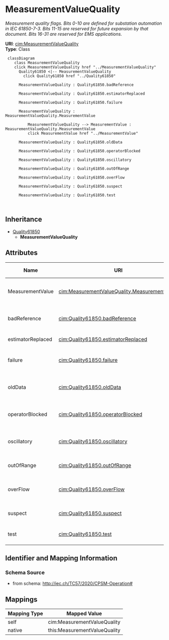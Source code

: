 # MeasurementValueQuality


_Measurement quality flags. Bits 0-10 are defined for substation automation in IEC 61850-7-3. Bits 11-15 are reserved for future expansion by that document. Bits 16-31 are reserved for EMS applications._





**URI**: [cim:MeasurementValueQuality](http://iec.ch/TC57/CIM100#MeasurementValueQuality)<br />
**Type**: Class




```mermaid
 classDiagram
    class MeasurementValueQuality
    click MeasurementValueQuality href "../MeasurementValueQuality"
      Quality61850 <|-- MeasurementValueQuality
        click Quality61850 href "../Quality61850"
      
      MeasurementValueQuality : Quality61850.badReference
        
      MeasurementValueQuality : Quality61850.estimatorReplaced
        
      MeasurementValueQuality : Quality61850.failure
        
      MeasurementValueQuality : MeasurementValueQuality.MeasurementValue
        
          MeasurementValueQuality --> MeasurementValue : MeasurementValueQuality.MeasurementValue
          click MeasurementValue href "../MeasurementValue"
        
      MeasurementValueQuality : Quality61850.oldData
        
      MeasurementValueQuality : Quality61850.operatorBlocked
        
      MeasurementValueQuality : Quality61850.oscillatory
        
      MeasurementValueQuality : Quality61850.outOfRange
        
      MeasurementValueQuality : Quality61850.overFlow
        
      MeasurementValueQuality : Quality61850.suspect
        
      MeasurementValueQuality : Quality61850.test
        
      
```





## Inheritance
* [Quality61850](Quality61850.md)
    * **MeasurementValueQuality**



## Attributes


| Name | URI | Cardinality and Range | Description | Inheritance |
| ---  | --- | --- | --- | --- |
| MeasurementValue | [cim:MeasurementValueQuality.MeasurementValue](http://iec.ch/TC57/CIM100#MeasurementValueQuality.MeasurementValue) | 1 <br />  [MeasurementValue](MeasurementValue.md)  | A MeasurementValue has a MeasurementValueQuality associated with it | direct |
| badReference | [cim:Quality61850.badReference](http://iec.ch/TC57/CIM100#Quality61850.badReference) | 0..1 <br />  boolean  | Measurement value may be incorrect due to a reference being out of calibratio... | [Quality61850](Quality61850.md) |
| estimatorReplaced | [cim:Quality61850.estimatorReplaced](http://iec.ch/TC57/CIM100#Quality61850.estimatorReplaced) | 0..1 <br />  boolean  | Value has been replaced by State Estimator | [Quality61850](Quality61850.md) |
| failure | [cim:Quality61850.failure](http://iec.ch/TC57/CIM100#Quality61850.failure) | 0..1 <br />  boolean  | This identifier indicates that a supervision function has detected an interna... | [Quality61850](Quality61850.md) |
| oldData | [cim:Quality61850.oldData](http://iec.ch/TC57/CIM100#Quality61850.oldData) | 0..1 <br />  boolean  | Measurement value is old and possibly invalid, as it has not been successfull... | [Quality61850](Quality61850.md) |
| operatorBlocked | [cim:Quality61850.operatorBlocked](http://iec.ch/TC57/CIM100#Quality61850.operatorBlocked) | 0..1 <br />  boolean  | Measurement value is blocked and hence unavailable for transmission | [Quality61850](Quality61850.md) |
| oscillatory | [cim:Quality61850.oscillatory](http://iec.ch/TC57/CIM100#Quality61850.oscillatory) | 0..1 <br />  boolean  | To prevent some overload of the communication it is sensible to detect and su... | [Quality61850](Quality61850.md) |
| outOfRange | [cim:Quality61850.outOfRange](http://iec.ch/TC57/CIM100#Quality61850.outOfRange) | 0..1 <br />  boolean  | Measurement value is beyond a predefined range of value | [Quality61850](Quality61850.md) |
| overFlow | [cim:Quality61850.overFlow](http://iec.ch/TC57/CIM100#Quality61850.overFlow) | 0..1 <br />  boolean  | Measurement value is beyond the capability of being  represented properly | [Quality61850](Quality61850.md) |
| suspect | [cim:Quality61850.suspect](http://iec.ch/TC57/CIM100#Quality61850.suspect) | 0..1 <br />  boolean  | A correlation function has detected that the value is not consistent with oth... | [Quality61850](Quality61850.md) |
| test | [cim:Quality61850.test](http://iec.ch/TC57/CIM100#Quality61850.test) | 0..1 <br />  boolean  | Measurement value is transmitted for test purposes | [Quality61850](Quality61850.md) |









## Identifier and Mapping Information







### Schema Source


* from schema: http://iec.ch/TC57/2020/CPSM-Operation#





## Mappings

| Mapping Type | Mapped Value |
| ---  | ---  |
| self | cim:MeasurementValueQuality |
| native | this:MeasurementValueQuality |




